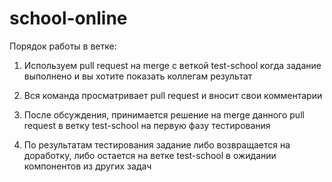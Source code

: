 # school-online

Порядок работы в ветке:

1. Используем pull request на merge с веткой test-school когда задание выполнено и вы хотите показать коллегам результат

2. Вся команда просматривает pull request и вносит свои комментарии

3. После обсуждения, принимается решение на merge данного pull request в ветку test-school на первую фазу тестирования

4. По результатам тестирования задание либо возвращается на доработку, либо остается на ветке test-school в ожидании компонентов из других задач


